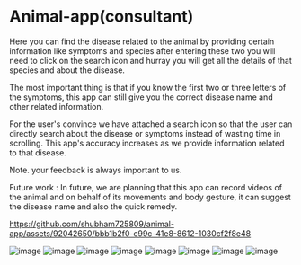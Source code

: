 # Animal-app(consultant)


 Here you can find the disease related to the animal by providing certain information like symptoms and species after entering these two you will need to click on the search icon and hurray you will get all the details of that species and about the disease.

 The most important thing is that if you know the first two or three letters of the symptoms, this app can still give you the correct disease name and other related information.

 For the user's convince we have attached a search icon so that the user can directly search about the disease or symptoms instead of wasting time in scrolling. This app's accuracy increases as we provide information related to that disease.



 Note. your feedback is always important to us.

Future work :
 In future, we are planning that this app can record videos of the animal and on behalf of its movements and body gesture, it can suggest the disease name and also the quick remedy.




https://github.com/shubham725809/animal-app/assets/92042650/bbb1b2f0-c99c-41e8-8612-1030cf2f8e48




 
![image](https://github.com/shubham725809/animal-app/assets/91181470/9359227b-e09c-46bc-95c2-ce8a3138a738)
![image](https://github.com/shubham725809/animal-app/assets/91181470/d179788e-5822-490f-ba41-af10dbdff686)
![image](https://github.com/shubham725809/animal-app/assets/91181470/dc7e0f56-7b83-4ef2-bec9-d912b38c1935)
![image](https://github.com/shubham725809/animal-app/assets/91181470/333cdd9b-f361-4521-8e0f-93923837ddf5)
![image](https://github.com/shubham725809/animal-app/assets/91181470/15480ef1-3f7b-432f-b675-6dcedb94972a)
![image](https://github.com/shubham725809/animal-app/assets/91181470/f35d1525-b03f-4e67-9f58-1380e1f63509)
![image](https://github.com/shubham725809/animal-app/assets/91181470/5d5db9f4-0324-4b38-b65d-e2b03ca33938)
![image](https://github.com/shubham725809/animal-app/assets/91181470/ecff32d8-97c4-4712-902a-16d938f2d931)





